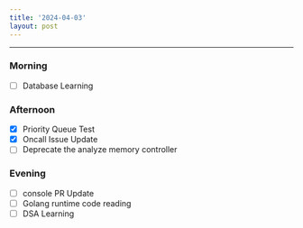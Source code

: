 ```yaml
---
title: '2024-04-03'
layout: post
---
```


---

### Morning

- [ ] Database Learning

### Afternoon

- [x] Priority Queue Test
- [x] Oncall Issue Update
- [ ] Deprecate the analyze memory controller

### Evening

- [ ] console PR Update
- [ ] Golang runtime code reading
- [ ] DSA Learning

